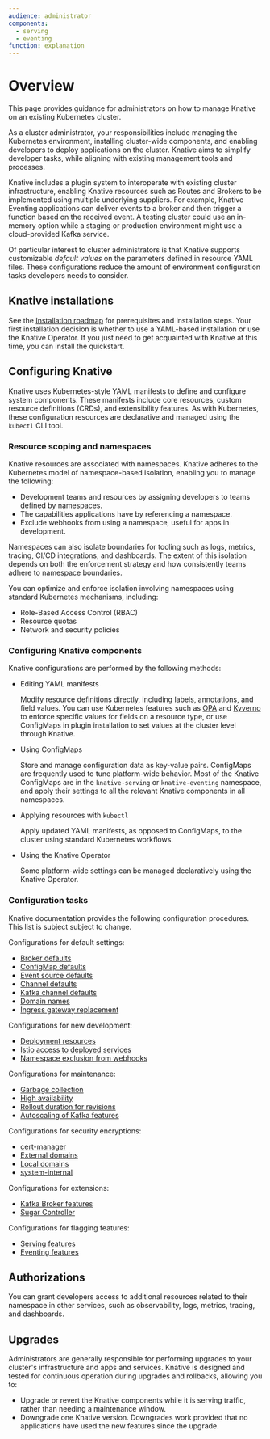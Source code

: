 ```yaml
---
audience: administrator
components:
  - serving
  - eventing
function: explanation
---
```

# Overview

This page provides guidance for administrators on how to manage Knative on an existing Kubernetes cluster.

As a cluster administrator, your responsibilities include managing the Kubernetes environment, installing cluster-wide components, and enabling developers to deploy applications on the cluster. Knative aims to simplify developer tasks, while aligning with existing management tools and processes.

Knative includes a plugin system to interoperate with existing cluster infrastructure, enabling Knative resources such as Routes and Brokers to be implemented using multiple underlying suppliers. For example, Knative Eventing applications can deliver events to a broker and then trigger a function based on the received event. A testing cluster could use an in-memory option while a staging or production environment might use a cloud-provided Kafka service.

Of particular interest to cluster administrators is that Knative supports customizable _default values_ on the parameters defined in resource YAML files. These configurations reduce the amount of environment configuration tasks developers needs to consider.

## Knative installations

See the [Installation roadmap](../install/README.md#installation-roadmap) for prerequisites and installation steps. Your first installation decision is whether to use a YAML-based installation or use the Knative Operator. If you just need to get acquainted with Knative at this time, you can install the quickstart.

## Configuring Knative

Knative uses Kubernetes-style YAML manifests to define and configure system components. These manifests include core resources, custom resource definitions (CRDs), and extensibility features. As with Kubernetes, these configuration resources are declarative and managed using the `kubectl` CLI tool.

### Resource scoping and namespaces

Knative resources are associated with namespaces. Knative adheres to the Kubernetes model of namespace-based isolation, enabling you to manage the following:

- Development teams and resources by assigning developers to teams defined by namespaces.
- The capabilities applications have by referencing a namespace.
- Exclude webhooks from using a namespace, useful for apps in development.

Namespaces can also isolate boundaries for tooling such as logs, metrics, tracing, CI/CD integrations, and dashboards. The extent of this isolation depends on both the enforcement strategy and how consistently teams adhere to namespace boundaries.

You can optimize and enforce isolation involving namespaces using standard Kubernetes mechanisms, including:

- Role-Based Access Control (RBAC)
- Resource quotas
- Network and security policies

### Configuring Knative components

Knative configurations are performed by the following methods:

- Editing YAML manifests

    Modify resource definitions directly, including labels, annotations, and field values. You can use Kubernetes features such as [OPA](https://kubernetes.io/blog/2019/08/06/opa-gatekeeper-policy-and-governance-for-kubernetes/) and [Kyverno](https://kyverno.io) to enforce specific values for fields on a resource type, or use ConfigMaps in plugin installation to set values at the cluster level through Knative.

- Using ConfigMaps

    Store and manage configuration data as key-value pairs. ConfigMaps are frequently used to tune platform-wide behavior. Most of the Knative ConfigMaps are in the `knative-serving` or `knative-eventing` namespace, and apply their settings to all the relevant Knative components in all namespaces.

- Applying resources with `kubectl`

    Apply updated YAML manifests, as opposed to ConfigMaps, to the cluster using standard Kubernetes workflows.

- Using the Knative Operator

    Some platform-wide settings can be managed declaratively using the Knative Operator.

### Configuration tasks

Knative documentation provides the following configuration procedures. This list is subject subject to change.

Configurations for default settings:

- [Broker defaults](../eventing/configuration/broker-configuration.md)
- [ConfigMap defaults](../serving/configuration/config-defaults.md)
- [Event source defaults](../eventing/configuration/sources-configuration.md)
- [Channel defaults](../eventing/configuration/channel-configuration.md)
- [Kafka channel defaults](../eventing/configuration/kafka-channel-configuration.md)
- [Domain names](../serving/using-a-custom-domain.md)
- [Ingress gateway replacement](../serving/setting-up-custom-ingress-gateway.md)

Configurations for new development:

- [Deployment resources](../serving/configuration/deployment.md)
- [Istio access to deployed services](../serving/istio-authorization.md)
- [Namespace exclusion from webhooks](../serving/istio-authorization.md)

Configurations for maintenance:

- [Garbage collection](../serving/revisions/revision-admin-config-options.md)
- [High availability](../serving/config-ha.md)
- [Rollout duration for revisions](../serving/configuration/rolling-out-latest-revision-configmap.md)
- [Autoscaling of Kafka features](../eventing/configuration/keda-configuration.md)

Configurations for security encryptions:

- [cert-manager](../serving/encryption/configure-certmanager-integration.md)
- [External domains](../serving/encryption/external-domain-tls.md)
- [Local domains](../serving/encryption/cluster-local-domain-tls.md)
- [system-internal](../serving/encryption/system-internal-tls.md)

Configurations for extensions:

- [Kafka Broker features](../serving/encryption/system-internal-tls.md)
- [Sugar Controller](../eventing/configuration/sugar-configuration.md)

Configurations for flagging features:

- [Serving features](../serving/configuration/feature-flags.md)
- [Eventing features](../eventing/features/README.md)

## Authorizations

You can grant developers access to additional resources related to their namespace in other services, such as observability, logs, metrics, tracing, and dashboards.

## Upgrades

Administrators are generally responsible for performing upgrades to your cluster's infrastructure and apps and services. Knative is designed and tested for continuous operation during upgrades and rollbacks, allowing you to:

- Upgrade or revert the Knative components while it is serving traffic, rather than needing a maintenance window.
- Downgrade one Knative version. Downgrades work provided that no applications have used the new features since the upgrade.
